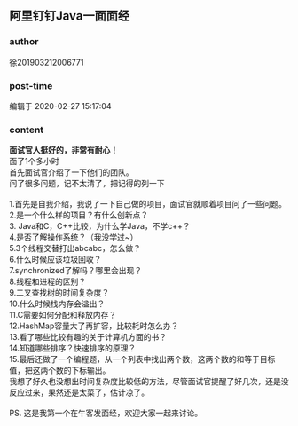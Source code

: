 ## 阿里钉钉Java一面面经
### author 
徐201903212006771
### post-time 

编辑于  2020-02-27 15:17:04
### content 
<div class="post-topic-des nc-post-content">
 <div>
  <strong>
   面试官人挺好的，非常有耐心！
  </strong>
 </div>
 <div>
  面了1个多小时
 </div>
 <div>
  首先面试官介绍了一下他们的团队。
 </div>
 <div>
  问了很多问题，记不太清了，把记得的列一下
 </div>
 <div>
  <br/>
 </div>
 <div>
  1.首先是自我介绍，我说了一下自己做的项目，面试官就顺着项目问了一些问题。
 </div>
 <div>
  2.是一个什么样的项目？有什么创新点？
 </div>
 <div>
  <div>
   3.
   <span>
    Java和C，C++比较，为什么学Java，不学c++？
   </span>
  </div>
  <div>
   4.是否了解操作系统？（我没学过~）
  </div>
  <div>
   5.3个线程交替打出abcabc，怎么做？
  </div>
  <div>
   6.什么时候应该垃圾回收？
  </div>
  <div>
   7.synchronized了解吗？哪里会出现？
  </div>
  <div>
   8.线程和进程的区别？
  </div>
  <div>
   9.二叉查找树的时间复杂度？
  </div>
  <div>
   10.什么时候栈内存会溢出？
  </div>
  <div>
   11.C需要如何分配和释放内存？
  </div>
 </div>
 <div>
  <div>
   12.HashMap容量大了再扩容，比较耗时怎么办？
  </div>
  <div>
   13.看了哪些比较有趣的关于计算机方面的书？
  </div>
  <div>
   14.知道哪些排序？快速排序的原理？
  </div>
 </div>
 <div>
  15.最后还做了一个编程题，从一个列表中找出两个数，这两个数的和等于目标值，把这两个数的下标输出。
 </div>
 <div>
  我想了好久也没想出时间复杂度比较低的方法，尽管面试官提醒了好几次，还是没反应过来，果然还是太菜了，估计凉了。
 </div>
 <div>
  <br/>
 </div>
 <div>
  PS. 这是我第一个在牛客发面经，欢迎大家一起来讨论。
 </div>
</div>
